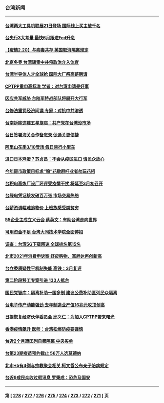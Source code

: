 ### 台湾新闻
---
#### [台湾两大工具机联展21日登场 国际线上买主破千名](../../pages/ncid1349361/n13591557.md) 
#### [台央行3大考量 最快6月跟进Fed升息](../../pages/ncid1349361/n13591559.md) 
#### [【疫情2.20】与病毒共存 英国取消隔离规定](../../pages/ncid1349361/n13591345.md) 
#### [北京冬奥 台湾谴责中共将政治介入体育](../../pages/ncid1349361/n13589535.md) 
#### [台湾半导体人才全球抢 国际大厂祭高薪聘请](../../pages/ncid1349361/n13589319.md) 
#### [CPTPP重申高标准 学者：对台湾申请是好事](../../pages/ncid1349361/n13589264.md) 
#### [因应共军威胁 台陆军特战部队将展开大行军](../../pages/ncid1349361/n13588578.md) 
#### [台修法重罚经济间谍 专家：对抗中共渗透](../../pages/ncid1349361/n13588235.md) 
#### [台南拆除违建五星旗庙：共产党在台湾没市场](../../pages/ncid1349361/n13587182.md) 
#### [台日签署海关合作备忘录 促通关更便捷](../../pages/ncid1349361/n13587232.md) 
#### [阿里山花季3/10登场 假日禁行小型车](../../pages/ncid1349361/n13587369.md) 
#### [进口日本鸡蛋？苏贞昌：不会从疫区进口 请民众放心](../../pages/ncid1349361/n13587212.md) 
#### [今年房市政策目标求“稳”花敬群吁业者勿玩花招](../../pages/ncid1349361/n13587373.md) 
#### [台积电高炼厂设厂环评受疫情干扰 将延至3月初召开](../../pages/ncid1349361/n13587214.md) 
#### [台绿电凭证核发破百万张 市场交易热络](../../pages/ncid1349361/n13587375.md) 
#### [台薪资调幅难追物价 上班族感受类贫穷](../../pages/ncid1349361/n13587366.md) 
#### [55企业主成立义云会 蔡英文：有助台湾走向世界](../../pages/ncid1349361/n13587363.md) 
#### [可用资金不足 台湾大同技术学院全面停招](../../pages/ncid1349361/n13587389.md) 
#### [调查：台湾5G下载网速 全球排名第15名](../../pages/ncid1349361/n13587384.md) 
#### [北市2021年消费申诉案 虾皮购物、富胖达再创新高](../../pages/ncid1349361/n13587387.md) 
#### [台立委质疑性平机制失能 高铁：3月复评](../../pages/ncid1349361/n13587381.md) 
#### [第二阶段移工专案引进 133人抵台](../../pages/ncid1349361/n13587379.md) 
#### [国民党智库：隔离补助一国多制 建议公费补助匡列民众隔离](../../pages/ncid1349361/n13587185.md) 
#### [台电子传产动能强劲 去年制造业产值16兆元攻顶创高](../../pages/ncid1349361/n13587222.md) 
#### [日提恢复经济伙伴委员会 邱义仁：为加入CPTPP带来曙光](../../pages/ncid1349361/n13587189.md) 
#### [香港疫情飙升 医师：台湾松绑防疫要谨慎](../../pages/ncid1349361/n13587194.md) 
#### [台近2个月遭匡列自费隔离 中央买单](../../pages/ncid1349361/n13587192.md) 
#### [台第23期疫苗预约截止 56万人选莫德纳](../../pages/ncid1349361/n13587267.md) 
#### [北市+5有4例与宗教聚会相关 柯文哲公布亲子陪病规定](../../pages/ncid1349361/n13587273.md) 
#### [台近9成民众收过假讯息 罗秉成：恐危及国安](../../pages/ncid1349361/n13587764.md) 

---
#### 第 [ [278](./278.md) / [277](./277.md) / [276](./276.md) / [275](./275.md) / [274](./274.md) / [273](./273.md) / [272](./272.md) / [271](./271.md) ] 页
